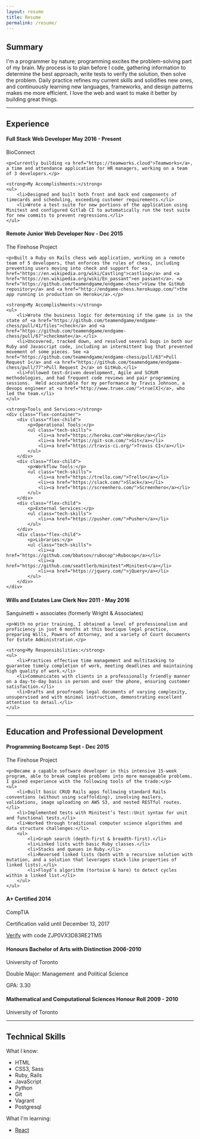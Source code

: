 ```yaml
---
layout: resume
title: Resume
permalink: /resume/
---
```


## Summary
I'm a programmer by nature; programming excites the problem-solving part of my brain.  	My process is to plan before I code, gathering information to determine the best approach, write tests to verify the solution, then solve the problem. Daily practice refines my current skills and solidifies new ones, and continuously learning new languages, frameworks, and design patterns makes me more efficient. I love the web and want to make it better by building great things. 

<hr class="divider" />

## Experience
<div>
	<h4><strong>Full Stack Web Developer</strong> <span class="pull-right">May 2016 - Present</span></h4>
	<p><span class="highlight">BioConnect</span></p>
	
	<p>Currently building <a href="https://teamworks.cloud">Teamworks</a>, a time and attendance application for HR managers, working on a team of 3 developers.</p>
	
	<strong>My Accomplishments:</strong>
	<ul>
		<li>Designed and built both front and back end components of timecards and scheduling, exceeding customer requirements.</li>
		<li>Wrote a test suite for new portions of the application using Minitest and configured Gitlab CI to automatically run the test suite for new commits to prevent regressions.</li>
	</ul>
</div>
<div>
	<h4><strong>Remote Junior Web Developer</strong> <span class="pull-right">Nov - Dec 2015</span></h4>
	<p><span class="highlight">The Firehose Project</span></p>

	<p>Built a Ruby on Rails chess web application, working on a remote team of 5 developers, that enforces the rules of chess, including preventing users moving into check and support for <a href="https://en.wikipedia.org/wiki/Castling">castling</a> and <a href="https://en.wikipedia.org/wiki/En_passant">en passant</a>. <a href="https://github.com/teamendgame/endgame-chess">View the GitHub repository</a> and <a href="http://endgame-chess.herokuapp.com/">the app running in production on Heroku</a>.</p>

	<strong>My Accomplishments:</strong>
	<ul>
		<li>Wrote the business logic for determining if the game is in the state of <a href="https://github.com/teamendgame/endgame-chess/pull/41/files">check</a> and <a href="https://github.com/teamendgame/endgame-chess/pull/67">checkmate</a>.</li>
		<li>Uncovered, tracked down, and resolved several bugs in both our Ruby and Javascript code, including an intermittent bug that prevented movement of some pieces. See <a href="https://github.com/teamendgame/endgame-chess/pull/63">Pull Request 1</a> and <a href="https://github.com/teamendgame/endgame-chess/pull/77">Pull Request 2</a> on GitHub.</li>
		<li>Followed test-driven development, Agile and SCRUM methodologies, and had frequent code reviews and pair programming sessions.  Held accountable for my performance by Travis Johnson, a devops engineer at <a href="http://www.truex.com/">true[X]</a>, who led the team.</li>		
	</ul>

	<strong>Tools and Services:</strong>
	<div class="flex-container">
		<div class="flex-child">
			<p>Operational Tools:</p>
			<ul class="tech-skills">
				<li><a href="https://heroku.com">Heroku</a></li>
				<li><a href="https://git-scm.com/">Git</a></li>
				<li><a href="https://travis-ci.org/">Travis CI</a></li>
			</ul>
		</div>
		<div class="flex-child">
			<p>Workflow Tools:</p>
			<ul class="tech-skills">
				<li><a href="https://trello.com/">Trello</a></li>
				<li><a href="https://slack.com/">Slack</a></li>
				<li><a href="https://screenhero.com/">Screenhero</a></li>
			</ul>
		</div>
		<div class="flex-child">
			<p>External Services:</p>
			<ul class="tech-skills">
				<li><a href="https://pusher.com/">Pusher</a></li>
			</ul>
		</div>
		<div class="flex-child">
			<p>Libraries:</p>
			<ul class="tech-skills">
				<li><a href="https://github.com/bbatsov/rubocop">Rubocop</a></li>
				<li><a href="https://github.com/seattlerb/minitest">Minitest</a></li>
				<li><a href="https://jquery.com/">jQuery</a></li>
			</ul>
		</div>
	</div>
</div>
<div> 
	<h4><strong>Wills and Estates Law Clerk</strong> <span class="pull-right">Nov 2011 - May 2016</span></h4>
	<p><span class="highlight">Sanguinetti + associates (formerly Wright & Associates)</span></p>

	<p>With no prior training, I obtained a level of professionalism and proficiency in just 6 months at this boutique legal practice, preparing Wills, Powers of Attorney, and a variety of Court documents for Estate Administration.</p>

	<strong>My Responsibilities:</strong>
	<ul>
		<li>Practices effective time management and multitasking to guarantee timely completion of work, meeting deadlines and maintaining high quality of work.</li>	
		<li>Communicates with clients in a professionally friendly manner on a day-to-day basis in person and over the phone, ensuring customer satisfaction.</li>		
		<li>Drafts and proofreads legal documents of varying complexity, unsupervised and with minimal instruction, demonstrating excellent attention to detail.</li>		
	</ul>
</div>

<hr class="divider" />
 
## Education and Professional Development
<div>
	<h4><strong>Programming Bootcamp</strong> <span class="pull-right">Sept - Dec 2015</span></h4>
	<p><span class="highlight">The Firehose Project</span></p>

	<p>Became a capable software developer in this intensive 15-week program, able to break complex problems into more manageable problems. I gained experience with the following tools of the trade:</p>
	<ul>
		<li>Built basic CRUD Rails apps following standard Rails conventions (without using scaffolding), involving mailers, validations, image uploading on AWS S3, and nested RESTful routes.</li>	
		<li>Implemented tests with Minitest’s Test::Unit syntax for unit and functional tests.</li>	
		<li>Worked through traditional computer science algorithms and data structure challenges:</li>
		<ul>
			<li>Graph search (depth-first & breadth-first).</li>
			<li>Linked lists with basic Ruby classes.</li>
			<li>Stacks and queues in Ruby.</li>
			<li>Reversed linked lists (both with a recursive solution with mutation, and a solution that leverages stack-like properties of linked lists).</li>
			<li>Floyd’s algorithm (tortoise & hare) to detect cycles within a linked list.</li>
		</ul>
	</ul>
</div>	
<div>
	<h4><strong>A+ Certified</strong> <span class="pull-right">2014</span></h4>
	<p><span class="highlight">CompTIA</span></p>
	<p>Certification valid until December 13, 2017</p>
	<p><a href="http://verify.comptia.org">Verify</a> with code ZJP0VX3D83RE2TM5</p>
</div>
<div>
	<h4><strong>Honours Bachelor of Arts with Distinction</strong> <span class="pull-right">2006-2010</span></h4>
	<p><span class="highlight">University of Toronto</span></p>
	<p>Double Major: Management  and Political Science</p>
	<p>GPA: 3.30</p>
</div>
<div>
	<h4><strong>Mathematical and Computational Sciences Honour Roll</strong> <span class="pull-right">2009 - 2010 </span></h4>
	<p><span class="highlight">University of Toronto</span></p>
</div>

<hr class="divider" />

## Technical Skills
<div class="flex-container">
	<div class="flex-child">
		<p>What I know:</p>
		<ul class="tech-skills">
			<li>HTML</li>
			<li>CSS3, Sass</li>
			<li>Ruby, Rails</li>
			<li>JavaScript</li>
			<li>Python</li>
			<li>Git</li>
			<li>Vagrant</li>
			<li>Postgresql</li>
		</ul>
	</div>
	<div class="flex-child">
		<p>What I'm learning:</p>
		<ul class="tech-skills">
			<li><a href="https://reactforbeginners.com/">React</a></li>
		</ul>
	</div>
</div>

